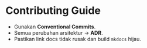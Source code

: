 # Contributing Guide

- Gunakan **Conventional Commits**.
- Semua perubahan arsitektur → **ADR**.
- Pastikan link docs tidak rusak dan build `mkdocs` hijau.
